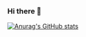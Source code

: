 ### Hi there 👋

[![Anurag's GitHub stats](https://github-readme-stats.vercel.app/api?username=Furkan)](https://github.com/anuraghazra/github-readme-stats)
